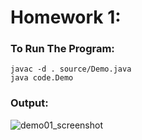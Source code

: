 # Homework 1:


### To Run The Program:
```
javac -d . source/Demo.java
java code.Demo
```

### Output:
![demo01_screenshot](https://user-images.githubusercontent.com/26886594/69473581-af375900-0d7b-11ea-8b75-88c6936494f0.png)
